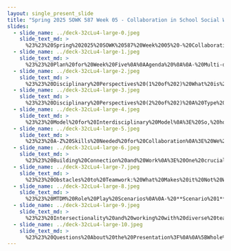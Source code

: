 ```yaml
---
layout: single_present_slide
title: "Spring 2025 SOWK 587 Week 05 - Collaboration in School Social Work"
slides:
  - slide_name: ../deck-32cLu4-large-0.jpeg
    slide_text_md: >
      %23%23%20Spring%202025%20SOWK%20587%20Week%2005%20-%20Collaboration%20in%20School%20Social%20Work%0A%0Atitle:%20Spring%202025%20SOWK%20587%20Week%2005%20-%20Collaboration%20in%20School%20Social%20Work%0Adate:%202025-02-21%2022:53:38%0Alocation:%20Heritage%20University%0Atags:%0A%20%20-%20Heritage%20University%0A%20%20-%20MSW%20Program%0A%20%20-%20SOWK%20587%0Apresentation_video:%20%3E%0A%20%20%22%22%0Adescription:%20%3E%0A%0ABeing%20able%20to%20effectively%20collaborate%20is%20a%20vital%20skill%20in%20school%20social%20work.%20Week%20five%20of%20SOWK%20587%20is%20a%20synchronous%20week,%20with%20in-person%20class%20on%20Saturday%20(02/22/25).%20Students%20will%20read%20about%20collaboration%20in%20their%20textbook%20(Jarolmen%20%26%20Batista-Thomas,%202023)%20and%20have%20opportunities%20to%20engage%20in%20with%20other%20sources%20exploring%20how%20we%20work%20together%20in%20schools.%20In%20discussion%20forums,%20students%20will%20share%20real-world%20examples%20of%20collaboration%20and%20engage%20critically%20with%20the%20material.%20During%20class,%20we%20will%20build%20on%20these%20discussions%20by%20practicing%20key%20collaboration%20techniques%20in%20simulated%20team%20settings.%0A%0AThe%20agenda%20for%20class%20is%20as%20follows:%0A%0A-%20Multi-disciplinary%20team%20meetings%0A-%20Best%20practices%20and%20strategies%20for%20effective%20collaboration%0A-%20MTDM%20Role-Play%20Scenarios%0A-%20Intersectionality%20and%20working%20with%20diverse%20team%20members%0A%0AThe%20Learning%20Objectives%20for%20the%20week%20include%0A%0A-%20Critically%20reflect%20on%20the%20experiences%20of%20effective%20collaboration%20to%20draw%20out%20common%20elements%0A-%20Analyze%20the%20topic%20of%20collaboration%20from%20a%20number%20of%20different%20perspectives%20and%20focuses%20%0A-%20Identify%20practices%20that%20are%20effective%20working%20in%20teams%20and%20strategies%20for%20implementing%20them%0A-%20Assess%20methods%20to%20develop%20rapport%20and%20work%20with%20diverse%20team%20members%0A-%20Implement%20a%20collaborative%20meeting%20using%20active%20listening,%20shared%20decision-making,%20and%20conflict%20resolution%20skills%0A%0A
  - slide_name: ../deck-32cLu4-large-1.jpeg
    slide_text_md: >
      %23%23%20Plan%20for%20Week%20Five%0A%0AAgenda%20%0A%0A-%20Multi-disciplinary%20team%20meetings%0A-%20Best%20practices%20and%20strategies%20for%20effective%20collaboration%0A-%20MTDM%20Role-Play%20Scenarios%0A-%20Intersectionality%20and%20working%20with%20diverse%20team%20members%0A%0ALearning%20Objectives%0A%0A-%20Identify%20practices%20that%20are%20effective%20working%20in%20teams%20and%20strategies%20for%20implementing%20them%0A-%20Assess%20methods%20to%20develop%20rapport%20and%20work%20with%20diverse%20team%20members%0A-%20Implement%20a%20collaborative%20meeting%20using%20active%20listening,%20shared%20decision-making,%20and%20conflict%20resolution%20skills%0A%0A
  - slide_name: ../deck-32cLu4-large-2.jpeg
    slide_text_md: >
      %23%23%20Disciplinary%20Perspectives%20(1%20of%202)%20What%20is%20a%20MDTM%3F%0A%3E%20I%20want%20to%20provide%20definitions%20to%20help%20us%20discuss%20collaborative%20work.%0A%0A%0A%5BWhole%20Group%20Activity%5D%20Reflective%20Questions%0A%0A-%20What%20does%20multidisciplinary%20or%20interdisciplinary%20mean%3F%0A-%20Why%20is%20the%20work%20done%20in%20these%20settings%20potentially%20different%20than%20in%20single%20discipline-focused%20meetings%20(e.g.,%20just%20social%20workers)%3F%0A-%20What%20kind%20of%20multidisciplinary%20meetings%20happen%20in%20schools%3F%0A%0A
  - slide_name: ../deck-32cLu4-large-3.jpeg
    slide_text_md: >
      %23%23%20Disciplinary%20Perspectives%20(2%20of%202)%20A%20Type%20of%20Progression%0A%3E%20The%20terms%20you%20might%20find%20in%20the%20literature%20around%20different%20integrations%20of%20disciplines%20are%20multi,%20inter,%20and%20trans.%20Transdisciplinary%20work%20is%20a%20hallmark%20of%20the%20Ph.D.%20program%20I%20am%20participating%20in.%20Choi%20and%20Pak%20(2006)%20provide%20some%20concise%20definitions%20of%20what%20each%20of%20these%20is:%0A%0A-%20__Multidisciplinary__:%20Multidisciplinarity%20draws%20on%20knowledge%20from%20different%20disciplines%20but%20stays%20within%20their%20boundaries.%0A-%20__Interdisciplinary__:%20Interdisciplinarity%20analyzes,%20synthesizes,%20and%20harmonizes%20links%20between%20disciplines%20into%20a%20coordinated%20and%20coherent%20whole.%0A-%20__Transdisciplinary__:%20Transdisciplinarity%20integrates%20the%20natural,%20social,%20and%20health%20sciences%20in%20a%20humanities%20context%20and%20transcends%20their%20traditional%20boundaries.%0A%0A%3E%20I'm%20going%20to%20present%20you%20with%20a%20model%20for%20interdisciplinary%20work.%20While%20there%20are%20distinct%20definitions%20of%20these%20concepts%20in%20scholarship,%20in%20the%20practical%20world,%20terms%20like%20multidisciplinary%20and%20interdisciplinary%20are%20sometimes%20used%20interchangeably.%20In%20a%20school%20setting,%20these%20meetings%20are%20often%20referred%20to%20as%20MDTM,%20and%20they%20don't%20engage%20in%20this%20higher%20level%20of%20thinking%20about%20collaborative%20processes.%20%0A%0A%3Cdiv%20style%3D%22text-align:%20center%22%20markdown%3D%221%22%3E%0AReference%0A%3C/div%3E%0A%3Cdiv%20style%3D%22margin:%200%200%200%202em;%20text-indent:%20-2em;%22%20markdown%3D%221%22%3E%0A%0AChoi,%20B.%20C.%20K.,%20%26%20Pak,%20A.%20W.%20P.%20(2006).%20Multidisciplinarity,%20interdisciplinarity%20and%20transdisciplinarity%20in%20health%20research,%20services,%20education%20and%20policy:%201.%20Definitions,%20objectives,%20and%20evidence%20of%20effectiveness.%20Clinical%20and%20Investigative%20Medicine.%20_Medecine%20Clinique%20Et%20Experimentale,%2029_(6),%20351%E2%80%93364.%0A%0A%3C/div%3E%0A%0A
  - slide_name: ../deck-32cLu4-large-4.jpeg
    slide_text_md: >
      %23%23%20Model%20for%20Interdisciplinary%20Model%0A%3E%20So,%20how%20can%20we%20conceptualize%20working%20together%20in%20teams%3F%20Bronstein%20(2003)%20provides%20a%20model%20for%20interdisciplinary%20collaboration.%20This%20model%20comes%20from%20and%20is%20helpful%20for%20us%20to%20understand%20what%20we%20should%20be%20thinking%20about%20when%20working%20together%20and%20in%20teams%20from%20different%20disciplines.%0A%0AShe%20describes%20five%20components%20of%20the%20Interdisciplinary%20Model%20that%20we%20should%20be%20considering%20and%20thinking%20about.%0A%0A-%20**Interdependence**:%20The%20reliance%20on%20interactions%20among%20professionals%20where%20each%20depends%20on%20the%20other%20to%20accomplish%20their%20tasks,%20requiring%20a%20clear%20understanding%20of%20roles%20and%20mutual%20respect.%0A-%20**Newly%20Created%20Professional%20Activities**:%20Collaborative%20actions,%20programs,%20or%20structures%20that%20achieve%20more%20than%20what%20individual%20professionals%20could%20accomplish%20separately,%20fostering%20innovative%20service%20delivery.%0A-%20**Flexibility**:%20The%20ability%20to%20adapt%20roles%20and%20responsibilities%20based%20on%20the%20needs%20of%20the%20collaboration,%20allowing%20professionals%20to%20respond%20creatively%20and%20reach%20productive%20compromises.%0A-%20**Collective%20Ownership%20of%20Goals**:%20Shared%20responsibility%20for%20goal-setting,%20development,%20and%20achievement,%20ensuring%20all%20professionals,%20clients,%20and%20families%20are%20actively%20engaged.%0A-%20**Reflection%20on%20Process**:%20The%20practice%20of%20discussing%20and%20evaluating%20the%20collaborative%20process%20to%20improve%20teamwork,%20address%20challenges,%20and%20enhance%20effectiveness.%0A%0AWe%20can%20think%20about%20some%20factors%20that%20influence%20our%20interdisciplinary%20collaboration.%0A%0A-%20**Professional%20Role**:%20A%20strong%20professional%20identity,%20respect%20for%20colleagues,%20and%20a%20perspective%20that%20aligns%20or%20complements%20other%20disciplines'%20approaches.%0A-%20**Structural%20Characteristics**:%20Organizational%20factors%20such%20as%20manageable%20caseloads,%20supportive%20agency%20culture,%20administrative%20backing,%20and%20sufficient%20time%20and%20space%20for%20collaboration.%0A-%20**History%20of%20Collaboration**:%20Previous%20positive%20experiences%20with%20interdisciplinary%20teamwork,%20which%20foster%20familiarity%20and%20ease%20of%20collaboration%20in%20future%20settings.%0A-%20**Personal%20Characteristics**:%20Traits%20such%20as%20trust,%20respect,%20openness,%20and%20effective%20communication,%20which%20facilitate%20strong%20interpersonal%20relationships%20among%20collaborators.%0A%0A%3Cdiv%20style%3D%22text-align:%20center%22%20markdown%3D%221%22%3E%0A%0A%3C/div%3E%0A%3Cdiv%20style%3D%22margin:%200%200%200%202em;%20text-indent:%20-2em;%22%20markdown%3D%221%22%3E%0A%0ABronstein,%20L.%20R.%20(2003).%20A%20model%20for%20interdisciplinary%20collaboration.%20Social%20Work,%2048(3),%20297-306.%20https://doi.org/10.1093/sw/48.3.297%0A%0A%3C/div%3E%0A%0A
  - slide_name: ../deck-32cLu4-large-5.jpeg
    slide_text_md: >
      %23%23%20A-Z%20Skills%20Needed%20for%20Collaboration%0A%3E%20We%20need%20many%20best%20practices%20and%20skills%20to%20be%20effective%20collaborators.%0A%0A%5BSmall%20Group%20Activity%5D%20Working%20in%20groups%20of%203%20or%204.%20Use%20the%20form%20to%20come%20up%20with%20an%20example%20for%20each%20letter.%20Creativity%20is%20encouraged.%20Have%20groups%20call%20out%20when%20they%20are%20done,%20like%20a%20race.%20The%20following%20is%20the%20prompt:%0A%0A%3E%20What%20are%20the%20Skills%20We%20Need%20to%20Be%20Effective%20Collaborators%0A%0ABring%207%20or%208%20copies%20of%20the%20following:%20%5B2025-02-21,%20List%20from%20A-Z%20-%20What%20are%20Skills%20We%20Need%20to%20Be%20Effective%20Collaborators.pages%5D(hook://file/r0eCPYxTe%3Fp%3DY29tfmFwcGxlflBhZ2VzL0RvY3VtZW50cw%3D%3D%26n%3D2025%252D02%252D21%252C%2520List%2520from%2520A%252DZ%2520%252D%2520What%2520are%2520Skills%2520We%2520Need%2520to%2520Be%2520Effective%2520Collaborators%252Epages).%0A%0AGo%20through%20each%20letter%20and%20hear%20what%20other%20groups%20used.%0A%0A
  - slide_name: ../deck-32cLu4-large-6.jpeg
    slide_text_md: >
      %23%23%20Building%20Connection%20and%20Work%0A%3E%20One%20crucial%20tool%20that%20is%20vital%20as%20a%20part%20of%20being%20able%20to%20collaborate%20is%20rapport%0A%0A%5BSmall%20Group%20Activity%5D%20Small%20Group%20Discussion%0A%3E%20How%20do%20we%20develop%20rapport%20with...%0A%0A-%20Students%0A-%20Parents%0A-%20Teachers%0A-%20School%20staff%0A-%20Community%20workers%0A%0A%5BWhole%20Group%20Activity%5D%20Share%20back%20with%20the%20group%0A%0A-%20What%20are%20some%20of%20the%20things%20you%20came%20up%20with%3F%0A-%20What%20are%20some%20particularly%20helpful%20strategies%20for%20building%20rapport%20with%20team%20members%20with%20diverse%20needs,%20beliefs,%20experiences,%20identifying%20factors,%20etc%3F%20%0A%0A
  - slide_name: ../deck-32cLu4-large-7.jpeg
    slide_text_md: >
      %23%23%20Obstacles%20to%20Teamwork:%20What%20Makes%20it%20Not%20Work%0A%3E%20Bronstein%20later%20wrote%20with%20her%20colleague%20Abramson%20in%202017%20a%20chapter%20about%20group%20processes%20and%20dynamics%20in%20interdisciplinary%20teamwork.%20They%20compile%20many%20common%20problems%20that%20get%20in%20the%20way%20of%20teams%20working%20collaboratively.%20%0A%0A**Interpersonal%20and%20Communication%20Difficulties**%20%20%0A-%20Lack%20of%20shared%20professional%20language%20and%20technologies%20%20%0A-%20Personality%20conflicts%20among%20team%20members%20%20%0A-%20Lack%20of%20experience%20or%20training%20in%20teamwork%20%20%0A%0A**Commitment%20and%20Leadership%20Issues**%20%20%0A-%20Divided%20or%20conflicted%20commitment%20between%20the%20team%20and%20individual%20affiliations%20%20%0A-%20Unclear%20or%20unskilled%20team%20leadership%20%20%0A-%20Difficulties%20resolving%20conflict%20%20%0A%0A**Structural%20and%20Organizational%20Barriers**%20%20%0A-%20Inadequate%20organizational/administrative%20support%20and%20resources%20%20%0A-%20Limited%20physical%20space%20for%20team%20meetings%20%20%0A-%20Time%20constraints%20%20%0A%0A**Power%20and%20Role-Related%20Challenges**%20%20%0A-%20Continued%20dominance%20of%20higher-status%20professionals%20%20%0A-%20Role%20competition%20or%20%22turf%22%20issues%20%20%0A-%20Excessive%20role%20blurring%20or%20lack%20of%20role%20clarity%20%20%0A-%20Differential%20professional%20socialization%20processes%20%20%0A-%20Emphasis%20on%20autonomy%20rather%20than%20teamwork%20in%20professional%20education%20%20%0A%0A%0A%5BSmall%20Group%20Activity%5D%20Combine%20your%20groups%20from%20the%20A-Z%20activity%20(e.g.,%20now%20groups%20of%206-8%20members).%20Reflect%20on%20how%20your%20proposed%20skills%20and%20practices%20impact%20these%20obstacles.%0A%0A%3D%3DThe%20categories%20are%20not%20from%20the%20source%20and%20are%20my%20grouping.%3D%3D%0A%0A%3Cdiv%20style%3D%22text-align:%20center%22%20markdown%3D%221%22%3E%0AReference%0A%3C/div%3E%0A%3Cdiv%20style%3D%22margin:%200%200%200%202em;%20text-indent:%20-2em;%22%20markdown%3D%221%22%3E%0A%0ABronstein,%20L.%20R.,%20%26%20Abramson,%20J.%20S.%20(2017).%20Chapter%2027%20-%20Group%20process%20dynamics%20and%20skills%20in%20interdisciplinary%20teamwork.%20In%20C.%20D.%20Garvin,%20L.%20M.%20Gutierrez,%20%26%20M.%20J.%20Galinsky%20(Eds.),%20_Handbook%20of%20Social%20Work%20with%20Groups_%20(pp.%20491-509).%20The%20Guilford%20Press.%20%0A%0A%3C/div%3E%0A%0A
  - slide_name: ../deck-32cLu4-large-8.jpeg
    slide_text_md: >
      %23%23%20MTDM%20Role%20Play%20Scenarios%0A%0A-%20**Scenario%201**:%20Behavior-Focused%20Conference%20(BFC)%20-%20Addressing%20Chronic%20Disruptive%20Behavior%0A-%20**Scenario%202**:%20Tier%201%20Team%20Meeting%20%E2%80%93%20Addressing%20Classroom%20Disruptions%0A-%20**Scenario%203**:%20IEP%20Meeting%20Follow-Up%20-%20Reviewing%20Accommodations%20%26%20Progress%0A-%20**Scenario%204**:%20Threat%20Assessment%20Team%20Meeting%20-%20Addressing%20Concerns%20About%20Student%20Well-Being%0A%0ABring%206%20copies%20of%20%5Bweek-05-handout-collaboration-role-play-scenarios.pdf%5D(hook://file/r0xb1ShXI%3Fp%3DU09XSyA1ODcvSGFuZG91dHM%3D%26n%3Dweek05%252Dhandout%252Dcollaboration%252Drole%252Dplay%252Dscenarios%252Epdf)%0A%0A%5BSmall%20Group%20Activity%5D%20MTDM%20Role%20Play%20Scenarios%20(About%2015%20Minutes%20Per%20Scenario)%0A%0AWorking%20in%20groups%20of%20five%20or%20six,%20you%20will%20role-play%20various%20scenarios.%20We%20will%20set%20a%20timer%20and%20for%20the%20experience%20and%20give%20you%20an%20opportunity%20to%20swap%20scenarios%20and%20change%20roles.%0A%0A-%20Read%20the%20scenario%20and%20discuss%20who%20is%20going%20to%20do%20what%0A-%20Try%20to%20follow%20the%20situation%20and%20stay%20in%20character%20assigned%20by%20your%20role.%0A-%20When%20it%20is%20time%20to%20switch%20scenarios,%20spend%20a%20couple%20of%20minutes%20debriefing%20%0A-%20As%20a%20facilitator%20and%20social%20worker,%20I%20work%20to%20collaborate%20effectively%20and%20bring%20the%20group%20to%20consensus.%0A%0A%5BWhole%20Group%20Activity%5D%20Debrief%20Experience%0A%0A-%20How%20was%20it%20to%20lead%20a%20team%20meeting%20or%20be%20a%20part%20of%20it.%20Did%20it%20feel%20similar%20to%20meetings%20you%20have%20been%20in%3F%0A-%20What%20were%20things%20you%20were%20trying%20to%20do%20as%20a%20facilitator%20and%20how%20did%20that%20go%3F%0A-%20I%20developed%20this%20activity%20using%20ChatGPT.%20Thoughts%20or%20reflections%20about%20that%3F%0A%0AAbout:%0A%0AThese%20scenarios%20were%20adapted%20from%20a%20collaborative%20process%20with%20OpenAI's%20(2025).%20Prompts%20were%20focused%20on%20developing%20scenarios,%20providing%20explanations%20problem%20summaries,%20identifying%20roles%20and%20team%20members,%20and%20potential%20agendas.%20I%20reviewed%20the%20outputs%20and%20changed%20parts%20that%20did%20not%20fit%20as%20well,%20removing%20extraneous%20information,%20and%20requesting%20adaptions%20based%20on%20experiences.%20%0A%0A%3Cdiv%20style%3D%22text-align:%20center%22%20markdown%3D%221%22%3E%0AReference%0A%3C/div%3E%0A%3Cdiv%20style%3D%22margin:%200%200%200%202em;%20text-indent:%20-2em;%22%20markdown%3D%221%22%3E%0A%0AOpenAI.%20(2025,%20February%2021).%20ChatGPT-4-turbo%20(June%202024%20version)%20%5BLarge%20language%20model%5D.%20%3Chttps://chat.openai.com/chat%3E%0A%0A%3C/div%3E%0A%0A
  - slide_name: ../deck-32cLu4-large-9.jpeg
    slide_text_md: >
      %23%23%20Intersectionality%20and%20working%20with%20diverse%20team%20members%0A%3E%20We%20have%20talked%20about%20intersectionality%20in%20seminar,%20and%20in%20Miguel's%20class%20last%20semester.%20I%20want%20to%20spend%20some%20time%20framing%20it%20for%20school%0A%0A%5BSmall%20Group%20Activity%5D%20Small%20Group%20Discussion%0A%0A-%20How%20can%20diverse%20perspectives%20strengthen%20a%20team's%20ability%20to%20support%20students%3F%0A-%20What%20challenges%20can%20arise%20when%20team%20members%20have%20different%20cultural%20backgrounds%20or%20communication%20styles%3F%0A-%20How%20can%20school%20teams%20ensure%20all%20voices%20are%20valued,%20especially%20those%20from%20marginalized%20groups%3F%0A-%20How%20can%20social%20workers%20promote%20inclusive%20policies%20in%20schools%3F%0A%0A
  - slide_name: ../deck-32cLu4-large-10.jpeg
    slide_text_md: >
      %23%23%20Questions%20About%20the%20Presentation%3F%0A%0A%5BWhole%20Group%20Activity%5D%20Open%20floor%20for%20questions%20about%20presentation.%0A
---
```

